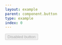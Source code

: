 ```yaml
---
layout: example
parent: component.button
type: example
index: 0
---
```


<button disabled="true" class="ds_button">Disabled button</button>
